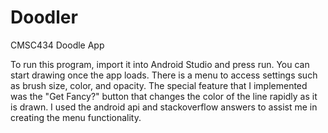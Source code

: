 # Doodler
CMSC434 Doodle App

To run this program, import it into Android Studio and press run. You can start drawing once the app loads. There is a menu to access settings such as brush size, color, and opacity. The special feature that I implemented was the "Get Fancy?" button that changes the color of the line rapidly as it is drawn. I used the android api and stackoverflow answers to assist me in creating the menu functionality. 
